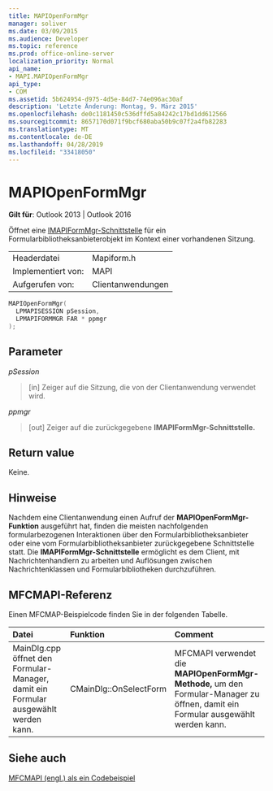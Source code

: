 ```yaml
---
title: MAPIOpenFormMgr
manager: soliver
ms.date: 03/09/2015
ms.audience: Developer
ms.topic: reference
ms.prod: office-online-server
localization_priority: Normal
api_name:
- MAPI.MAPIOpenFormMgr
api_type:
- COM
ms.assetid: 5b624954-d975-4d5e-84d7-74e096ac30af
description: 'Letzte Änderung: Montag, 9. März 2015'
ms.openlocfilehash: de0c1181450c536dffd5a84242c17bd1dd612566
ms.sourcegitcommit: 8657170d071f9bcf680aba50b9c07f2a4fb82283
ms.translationtype: MT
ms.contentlocale: de-DE
ms.lasthandoff: 04/28/2019
ms.locfileid: "33418050"
---
```

# <a name="mapiopenformmgr"></a>MAPIOpenFormMgr

  
  
**Gilt für**: Outlook 2013 | Outlook 2016 
  
Öffnet eine [IMAPIFormMgr-Schnittstelle](imapiformmgriunknown.md) für ein Formularbibliotheksanbieterobjekt im Kontext einer vorhandenen Sitzung. 
  
|||
|:-----|:-----|
|Headerdatei  <br/> |Mapiform.h  <br/> |
|Implementiert von:  <br/> |MAPI  <br/> |
|Aufgerufen von:  <br/> |Clientanwendungen  <br/> |
   
```cpp
MAPIOpenFormMgr(
  LPMAPISESSION pSession,
  LPMAPIFORMMGR FAR * ppmgr
);
```

## <a name="parameters"></a>Parameter

 _pSession_
  
> [in] Zeiger auf die Sitzung, die von der Clientanwendung verwendet wird.
    
 _ppmgr_
  
> [out] Zeiger auf die zurückgegebene **IMAPIFormMgr-Schnittstelle.** 
    
## <a name="return-value"></a>Return value

Keine.
  
## <a name="remarks"></a>Hinweise

Nachdem eine Clientanwendung einen Aufruf der **MAPIOpenFormMgr-Funktion** ausgeführt hat, finden die meisten nachfolgenden formularbezogenen Interaktionen über den Formularbibliotheksanbieter oder eine vom Formularbibliotheksanbieter zurückgegebene Schnittstelle statt. Die **IMAPIFormMgr-Schnittstelle** ermöglicht es dem Client, mit Nachrichtenhandlern zu arbeiten und Auflösungen zwischen Nachrichtenklassen und Formularbibliotheken durchzuführen. 
  
## <a name="mfcmapi-reference"></a>MFCMAPI-Referenz

Einen MFCMAP-Beispielcode finden Sie in der folgenden Tabelle.
  
|**Datei**|**Funktion**|**Comment**|
|:-----|:-----|:-----|
|MainDlg.cpp öffnet den Formular-Manager, damit ein Formular ausgewählt werden kann.  <br/> |CMainDlg::OnSelectForm  <br/> |MFCMAPI verwendet die **MAPIOpenFormMgr-Methode,** um den Formular-Manager zu öffnen, damit ein Formular ausgewählt werden kann.  <br/> |
   
## <a name="see-also"></a>Siehe auch



[MFCMAPI (engl.) als ein Codebeispiel](mfcmapi-as-a-code-sample.md)

